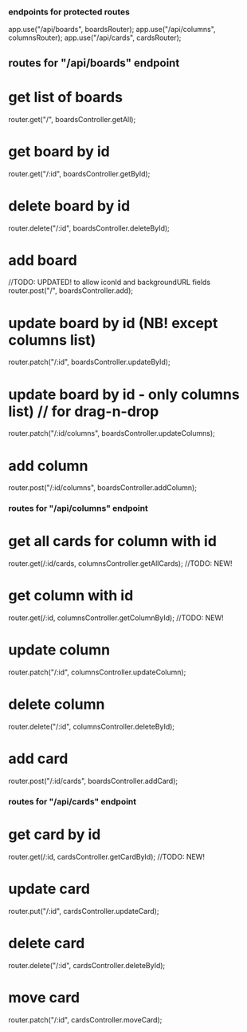 ### endpoints for protected routes

app.use("/api/boards", boardsRouter);
app.use("/api/columns", columnsRouter);
app.use("/api/cards", cardsRouter);


## routes for "/api/boards" endpoint

# get list of boards
router.get("/", boardsController.getAll);

# get board by id
router.get("/:id", boardsController.getById);

# delete board by id
router.delete("/:id", boardsController.deleteById);

# add board
//TODO: UPDATED! to allow iconId and backgroundURL fields
router.post("/", boardsController.add);

# update board by id (NB! except columns list)
router.patch("/:id",	boardsController.updateById);

# update board by id - only columns list) // for drag-n-drop
router.patch("/:id/columns",	boardsController.updateColumns);

# add column
router.post("/:id/columns",	boardsController.addColumn);


### routes for "/api/columns" endpoint

# get all cards for column with id
router.get(/:id/cards, columnsController.getAllCards);    //TODO: NEW!

# get column with id
router.get(/:id, columnsController.getColumnById);    //TODO: NEW!

# update column
router.patch("/:id", columnsController.updateColumn);

# delete column
router.delete("/:id", columnsController.deleteById);

# add card
router.post("/:id/cards", boardsController.addCard);


### routes for "/api/cards" endpoint

# get card by id
router.get(/:id, cardsController.getCardById);    //TODO: NEW!

#  update card
router.put("/:id", cardsController.updateCard);

# delete card
router.delete("/:id", cardsController.deleteById);

# move card
router.patch("/:id", cardsController.moveCard);
